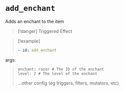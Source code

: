 # `add_enchant`

Adds an enchant to the item

> [!danger] Triggered Effect

> [!example]
>```yaml
>- id: add_enchant
  args:
>     enchant: razor # The ID of the enchant
>     level: 2 # The level of the enchant
>  ...other config (eg triggers, filters, mutators, etc)
  